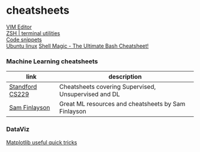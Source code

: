 # cheatsheets
[VIM Editor](https://github.com/javimontero/cheatsheets/blob/master/vim.md)  
[ZSH | terminal utilities](https://github.com/javimontero/cheatsheets/blob/master/zsh.md)  
[Code snippets](https://github.com/javimontero/cheatsheets/blob/master/snippets.md)  
[Ubuntu linux](https://github.com/javimontero/cheatsheets/blob/master/ubuntu.md)
[Shell Magic - The Ultimate Bash Cheatsheet!](https://shellmagic.xyz/)

### Machine Learning cheatsheets

| link | description |  
| --- | --- |  
| [Standford CS229 ](https://stanford.edu/~shervine/teaching/cs-229/) | Cheatsheets covering Supervised, Unsupervised and DL |  
| [Sam Finlayson](https://sgfin.github.io/learning-resources/#cheatsheets) | Great ML resources and cheatsheets by Sam Finlayson |

### DataViz
[Matplotlib useful quick tricks](https://towardsdatascience.com/all-your-matplotlib-questions-answered-420dd95cb4ff)
